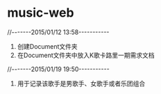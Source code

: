 music-web
=========
//-------2015/01/12 13:58-----------

1. 创建Document文件夹
2. 在Document文件夹中放入K歌卡路里一期需求文档

//-------2015/01/19 19:50-----------
1. 用于记录该歌手是男歌手、女歌手或者乐团组合
